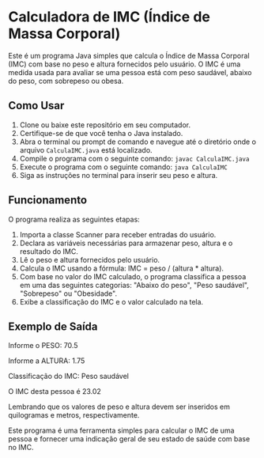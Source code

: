 # Calculadora de IMC (Índice de Massa Corporal)

Este é um programa Java simples que calcula o Índice de Massa Corporal (IMC) com base no peso e altura fornecidos pelo usuário. O IMC é uma medida usada para avaliar se uma pessoa está com peso saudável, abaixo do peso, com sobrepeso ou obesa.

## Como Usar

1. Clone ou baixe este repositório em seu computador.
2. Certifique-se de que você tenha o Java instalado.
3. Abra o terminal ou prompt de comando e navegue até o diretório onde o arquivo `CalculaIMC.java` está localizado.
4. Compile o programa com o seguinte comando: `javac CalculaIMC.java`
5. Execute o programa com o seguinte comando: `java CalculaIMC`
6. Siga as instruções no terminal para inserir seu peso e altura.

## Funcionamento

O programa realiza as seguintes etapas:

1. Importa a classe Scanner para receber entradas do usuário.
2. Declara as variáveis necessárias para armazenar peso, altura e o resultado do IMC.
3. Lê o peso e altura fornecidos pelo usuário.
4. Calcula o IMC usando a fórmula: IMC = peso / (altura * altura).
5. Com base no valor do IMC calculado, o programa classifica a pessoa em uma das seguintes categorias: "Abaixo do peso", "Peso saudável", "Sobrepeso" ou "Obesidade".
6. Exibe a classificação do IMC e o valor calculado na tela.

## Exemplo de Saída
Informe o PESO: 70.5

Informe a ALTURA: 1.75

Classificação do IMC: Peso saudável

O IMC desta pessoa é 23.02

Lembrando que os valores de peso e altura devem ser inseridos em quilogramas e metros, respectivamente.

Este programa é uma ferramenta simples para calcular o IMC de uma pessoa e fornecer uma indicação geral de seu estado de saúde com base no IMC.